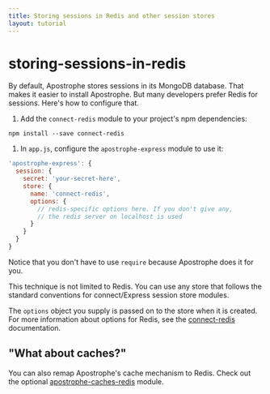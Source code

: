 ```yaml
---
title: Storing sessions in Redis and other session stores
layout: tutorial
---
```


# storing-sessions-in-redis

By default, Apostrophe stores sessions in its MongoDB database. That makes it easier to install Apostrophe. But many developers prefer Redis for sessions. Here's how to configure that.

1. Add the `connect-redis` module to your project's npm dependencies:

```text
npm install --save connect-redis
```

1. In `app.js`, configure the `apostrophe-express` module to use it:

```javascript
'apostrophe-express': {
  session: {
    secret: 'your-secret-here',
    store: {
      name: 'connect-redis',
      options: {
        // redis-specific options here. If you don't give any,
        // the redis server on localhost is used
      }
    }
  }
}
```

Notice that you don't have to use `require` because Apostrophe does it for you.

This technique is not limited to Redis. You can use any store that follows the standard conventions for connect/Express session store modules.

The `options` object you supply is passed on to the store when it is created. For more information about options for Redis, see the [connect-redis](https://www.npmjs.com/package/connect-redis) documentation.

## "What about caches?"

You can also remap Apostrophe's cache mechanism to Redis. Check out the optional [apostrophe-caches-redis](https://npmjs.org/packages/apostrophe-caches-redis) module.

